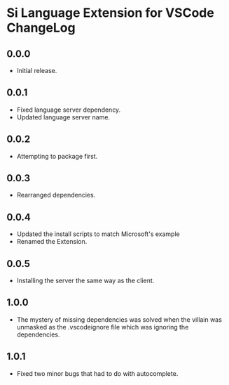 # Si Language Extension for VSCode ChangeLog

## 0.0.0
- Initial release.

## 0.0.1
- Fixed language server dependency.
- Updated language server name.

## 0.0.2
- Attempting to package first.

## 0.0.3
- Rearranged dependencies.

## 0.0.4
- Updated the install scripts to match Microsoft's example
- Renamed the Extension.

## 0.0.5
- Installing the server the same way as the client.

## 1.0.0
- The mystery of missing dependencies was solved when the villain was unmasked as the .vscodeignore file which was ignoring the dependencies.

## 1.0.1
- Fixed two minor bugs that had to do with autocomplete.